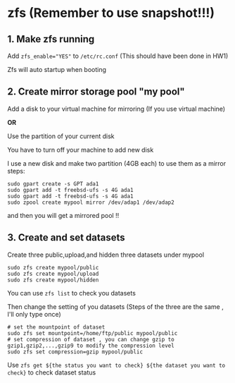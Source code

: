 # zfs (**Remember to use snapshot!!!**)
## 1. Make zfs running 
  Add ``` zfs_enable="YES" ``` to ``` /etc/rc.conf ``` (This should have been done in HW1)
  
  Zfs will auto startup when booting
## 2. Create mirror storage pool "my pool"
  Add a disk to your virtual machine for mirroring (If you use virtual machine)
  
  **OR** 
  
  Use the partition of your current disk 
  
  You have to turn off your machine to add new disk
  
  I use a new disk and make two partition (4GB each) to use them as a mirror
  steps:
  ```
  sudo gpart create -s GPT ada1
  sudo gpart add -t freebsd-ufs -s 4G ada1
  sudo gpart add -t freebsd-ufs -s 4G ada1
  sudo zpool create mypool mirror /dev/adap1 /dev/adap2
  ```
  
  and then you will get a mirrored pool !!
## 3. Create and set datasets
  Create three public,upload,and hidden three datasets under mypool
  ```
  sudo zfs create mypool/public
  sudo zfs create mypool/upload
  sudo zfs create mypool/hidden
  ```
  
  You can use ``` zfs list ``` to check you datasets
  
  Then change the setting of you datasets (Steps of the three are the same , I'll only type once)
  ```
  # set the mountpoint of dataset
  sudo zfs set mountpoint=/home/ftp/public mypool/public
  # set compression of dataset , you can change gzip to gzip1,gzip2,...,gzip9 to modify the compression level
  sudo zfs set compression=gzip mypool/public
  ```
  
  Use ``` zfs get ${the status you want to check} ${the dataset you want to check} ``` to check dataset status
